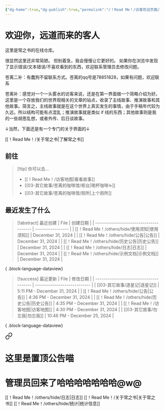 ```yaml
---
{"dg-home":true,"dg-publish":true,"permalink":"/！Read Me！/访客欢迎页面/","tags":["gardenEntry"],"dgPassFrontmatter":true,"noteIcon":"","created":"2024-12-31T16:30:15.513+08:00","updated":"2024-11-30T10:18:57.000+08:00"}
---
```


# 欢迎你，远道而来的客人

这里是常之书的在线仓库。

很显然这里还非常简陋。
但别着急，我会慢慢让它更好的。
如果你在浏览中发现了显示错误/文本错误/不喜欢看到的东西，欢迎联系管理员去修改问题。

苍离二补：有蠢狗不留联系方式。苍离的qq号是78851828，如果有问题，欢迎联系

苍离补：感觉对一个一头雾水的访客来说，还是在第一界面做一个简略介绍为好。这里是一个存放我们的世界观相关的文章的站点，收录了主线故事、推演故事和其他故事。简言之，主线故事就是在这个世界上真实发生的事情，由于手稿年代较为久远，所以结构可能有点混乱；推演故事就是类似 if 线的东西；其他故事则是我的一些胡思乱想，或者外传、后日谈故事。

↓当然，下面还是有一个专门的关于界面的↓

[[！Read Me！/关于常之书\|了解常之书]]

## 前往

> [!tip] 你可以去...
> - [[！Read Me！/访客地图\|看看故事]]
> - [[03-其它故事/苍离的咖啡馆/柜台\|喝杯咖啡☕]]
> - [[03-其它故事/苍离的咖啡馆/厕所\|上个厕所]]

## 最近发生了什么

>[!abstract] 最近创建
> | File                                    | 创建日期              |
> | --------------------------------------- | ----------------- |
> | [[！Read Me！/others/hide/使用须知\|使用须知]] | December 31, 2024 |
> | [[！Read Me！/others/hide/公告\|公告]]     | December 31, 2024 |
> | [[！Read Me！/others/hide/历史公告\|历史公告]] | December 31, 2024 |
> | [[！Read Me！/others/hide/日志\|日志]]     | December 31, 2024 |
> | [[！Read Me！/others/hide/示例文档\|示例文档]] | December 31, 2024 |
> 
{ .block-language-dataview}

>[!success] 最近更新
> | File                                    | 修改日期                         |
> | --------------------------------------- | ---------------------------- |
> | [[03-其它故事/逐星记\|逐星记]]                 | 5:11 PM - December 31, 2024  |
> | [[！Read Me！/others/hide/公告\|公告]]     | 4:36 PM - December 31, 2024  |
> | [[！Read Me！/others/hide/历史公告\|历史公告]] | 4:35 PM - December 31, 2024  |
> | [[！Read Me！/访客地图\|访客地图]]             | 4:30 PM - December 31, 2024  |
> | [[03-其它故事/勿忘我\|勿忘我]]                 | 10:46 PM - December 25, 2024 |
> 
{ .block-language-dataview}


<div class="transclusion internal-embed is-loaded"><a class="markdown-embed-link" href="/read-me/others/hide//" aria-label="Open link"><svg xmlns="http://www.w3.org/2000/svg" width="24" height="24" viewBox="0 0 24 24" fill="none" stroke="currentColor" stroke-width="2" stroke-linecap="round" stroke-linejoin="round" class="svg-icon lucide-link"><path d="M10 13a5 5 0 0 0 7.54.54l3-3a5 5 0 0 0-7.07-7.07l-1.72 1.71"></path><path d="M14 11a5 5 0 0 0-7.54-.54l-3 3a5 5 0 0 0 7.07 7.07l1.71-1.71"></path></svg></a><div class="markdown-embed">





# 这里是置顶公告喵
# 管理员回来了哈哈哈哈哈哈哈@w@





</div></div>


[[！Read Me！/others/hide/日志\|日志]]
[[！Read Me！/关于常之书\|关于常之书]]
[[！Read Me！/others/hide/统计\|统计信息]]
